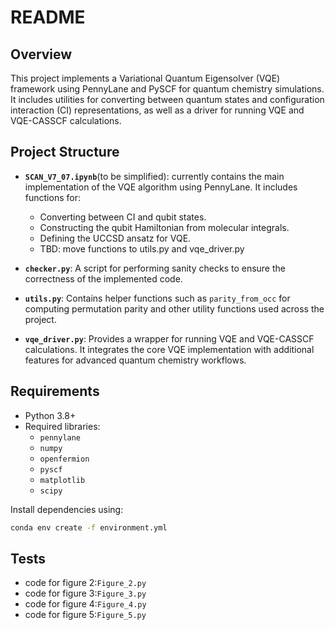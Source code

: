 # README

## Overview

This project implements a Variational Quantum Eigensolver (VQE) framework using PennyLane and PySCF for quantum chemistry simulations. It includes utilities for converting between quantum states and configuration interaction (CI) representations, as well as a driver for running VQE and VQE-CASSCF calculations.

## Project Structure

- **`SCAN_V7_07.ipynb`**(to be simplified): currently contains the main implementation of the VQE algorithm using PennyLane. It includes functions for:

  - Converting between CI and qubit states.
  - Constructing the qubit Hamiltonian from molecular integrals.
  - Defining the UCCSD ansatz for VQE.
  - TBD: move functions to utils.py and vqe_driver.py
- **`checker.py`**:
  A script for performing sanity checks to ensure the correctness of the implemented code.
- **`utils.py`**:
  Contains helper functions such as `parity_from_occ` for computing permutation parity and other utility functions used across the project.
- **`vqe_driver.py`**:
  Provides a wrapper for running VQE and VQE-CASSCF calculations. It integrates the core VQE implementation with additional features for advanced quantum chemistry workflows.

## Requirements

- Python 3.8+
- Required libraries:
  - `pennylane`
  - `numpy`
  - `openfermion`
  - `pyscf`
  - `matplotlib`
  - `scipy`

Install dependencies using:

```bash
conda env create -f environment.yml
```

## Tests

* code for figure 2:```Figure_2.py```
* code for figure 3:```Figure_3.py```
* code for figure 4:```Figure_4.py```
* code for figure 5:```Figure_5.py```
